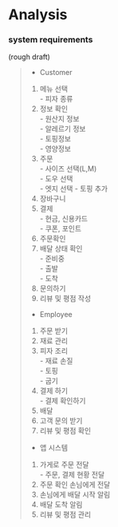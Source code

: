 # Analysis  

### system requirements  

(rough draft)

> - Customer  
> 1. 메뉴 선택  
>         - 피자 종류  
> 2. 정보 확인  
>         - 원산지 정보  
>         - 알레르기 정보  
>         - 토핑정보  
>         - 영양정보
> 3. 주문  
>         - 사이즈 선택(L,M)  
>         - 도우 선택  
>         - 엣지 선택
>         - 토핑 추가  
> 4. 장바구니 
> 5. 결제  
>         - 현금, 신용카드  
>         - 쿠폰, 포인트  
> 6. 주문확인  
> 7. 배달 상태 확인  
>         - 준비중  
>         - 출발  
>         - 도착  
> 8. 문의하기  
> 9. 리뷰 및 평점 작성  
> 
> - Employee  
> 1. 주문 받기  
> 2. 재료 관리  
> 3. 피자 조리  
>         - 재료 손질  
>         - 토핑  
>         - 굽기  
> 4. 결제 하기  
>         - 결제 확인하기  
> 5. 배달  
> 6. 고객 문의 받기
> 7. 리뷰 및 평점 확인  
> 
> - 앱 시스템  
> 1. 가게로 주문 전달  
>         - 주문, 결제 현황 전달  
> 2. 주문 확인 손님에게 전달  
> 3. 손님에게 배달 시작 알림  
> 4. 배달 도착 알림  
> 5. 리뷰 및 평점 관리  